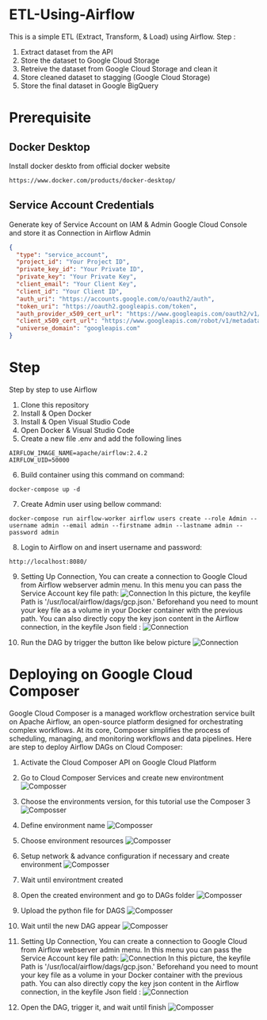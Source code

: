 # ETL-Using-Airflow
This is a simple ETL (Extract, Transform, & Load) using Airflow. Step :
1. Extract dataset from the API 
2. Store the dataset to Google Cloud Storage
3. Retreive the dataset from Google Cloud Storage and clean it
4. Store cleaned dataset to stagging (Google Cloud Storage)
5. Store the final dataset in Google BigQuery

# Prerequisite

## Docker Desktop
Install docker deskto from official docker website
```bash
https://www.docker.com/products/docker-desktop/
```

## Service Account Credentials
Generate key of Service Account on IAM & Admin Google Cloud Console and store it as Connection in Airflow Admin
```Json
{
  "type": "service_account",
  "project_id": "Your Project ID",
  "private_key_id": "Your Private ID",
  "private_key": "Your Private Key",
  "client_email": "Your Client Key",
  "client_id": "Your Client ID",
  "auth_uri": "https://accounts.google.com/o/oauth2/auth",
  "token_uri": "https://oauth2.googleapis.com/token",
  "auth_provider_x509_cert_url": "https://www.googleapis.com/oauth2/v1/certs",
  "client_x509_cert_url": "https://www.googleapis.com/robot/v1/metadata/xxx.iam.gserviceaccount.com",
  "universe_domain": "googleapis.com"
}

```
# Step 
Step by step to use Airflow
1. Clone this repository
2. Install  & Open Docker
3. Install & Open Visual Studio Code
4. Open Docker & Visual Studio Code
5. Create a new file .env and add the following lines
```console
AIRFLOW_IMAGE_NAME=apache/airflow:2.4.2
AIRFLOW_UID=50000
```
6. Build container using this command on command:
```console
docker-compose up -d
```
7. Create Admin user using bellow command:
```console
docker-compose run airflow-worker airflow users create --role Admin --username admin --email admin --firstname admin --lastname admin --password admin
```
8. Login to Airflow on and insert username and password:
```
http://localhost:8080/
```
9. Setting Up Connection, You can create a connection to Google Cloud from Airflow webserver admin menu. In this menu you can pass the Service Account key file path:
![Connection](Connection0.png) In this picture, the keyfile Path is '/usr/local/airflow/dags/gcp.json.' Beforehand you need to mount your key file as a volume in your Docker container with the previous path. You can also directly copy the key json content in the Airflow connection, in the keyfile Json field :
![Connection](Connection.png)

10. Run the DAG by trigger the button like below picture
 ![Connection](DAG.png)


# Deploying on Google Cloud Composer
Google Cloud Composer is a managed workflow orchestration service built on Apache Airflow, an open-source platform designed for orchestrating complex workflows.
At its core, Composer simplifies the process of scheduling, managing, and monitoring workflows and data pipelines. Here are step to deploy Airflow DAGs on Cloud Composer:
1. Activate the Cloud Composer API on Google Cloud Platform
2. Go to Cloud Composer Services and create new environtment
 ![Composser](CloudComposer1.png)
3. Choose the environments version, for this tutorial use the Composer 3
![Composser](CloudComposer2.png) 
4. Define environment name
![Composser](CloudComposer3.png)
5. Choose environment resources
![Composser](CloudComposer4.png)
6. Setup network & advance configuration if necessary and create environment
![Composser](CloudComposer5.png)
7. Wait until environtment created
8. Open the created environment and go to DAGs folder
![Composser](CloudComposer6.png)
9. Upload the python file for DAGS
![Composser](CloudComposer7.png)
10. Wait until the new DAG appear
![Composser](CloudComposer8.png)
11. Setting Up Connection, You can create a connection to Google Cloud from Airflow webserver admin menu. In this menu you can pass the Service Account key file path:
![Connection](Connection0.png) In this picture, the keyfile Path is '/usr/local/airflow/dags/gcp.json.' Beforehand you need to mount your key file as a volume in your Docker container with the previous path. You can also directly copy the key json content in the Airflow connection, in the keyfile Json field :
![Connection](Connection.png)

11. Open the DAG, trigger it, and wait until finish 
![Composser](CloudComposer9.png)
